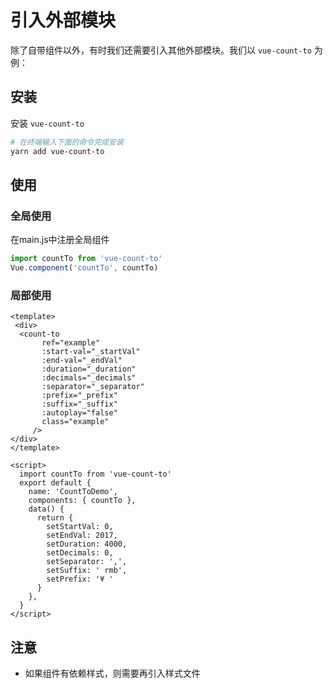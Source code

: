 # 引入外部模块

除了自带组件以外，有时我们还需要引入其他外部模块。我们以 `vue-count-to` 为例：

## 安装

安装 `vue-count-to`

```bash
# 在终端输入下面的命令完成安装
yarn add vue-count-to
```

## 使用

### 全局使用
在main.js中注册全局组件
```js
import countTo from 'vue-count-to'
Vue.component('countTo', countTo)
```

### 局部使用

```vue
<template>
 <div>
  <count-to
       ref="example"
       :start-val="_startVal"
       :end-val="_endVal"
       :duration="_duration"
       :decimals="_decimals"
       :separator="_separator"
       :prefix="_prefix"
       :suffix="_suffix"
       :autoplay="false"
       class="example"
     />
</div>
</template>

<script>
  import countTo from 'vue-count-to'
  export default {
    name: 'CountToDemo',
    components: { countTo },
    data() {
      return {
        setStartVal: 0,
        setEndVal: 2017,
        setDuration: 4000,
        setDecimals: 0,
        setSeparator: ',',
        setSuffix: ' rmb',
        setPrefix: '¥ '
      }
    },
  }
</script>
```

## 注意

- 如果组件有依赖样式，则需要再引入样式文件
